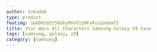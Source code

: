 ```yaml
---
author: tokodab
type: product
featimg: 1wDD058Zt5OG6yMVoFIpMFxRuiqVdomf2
title: Star Wars All Characters Samsung Galaxy S9 Case
tags: [samsung, galaxy, s9]
category: [samsung]
---
```

